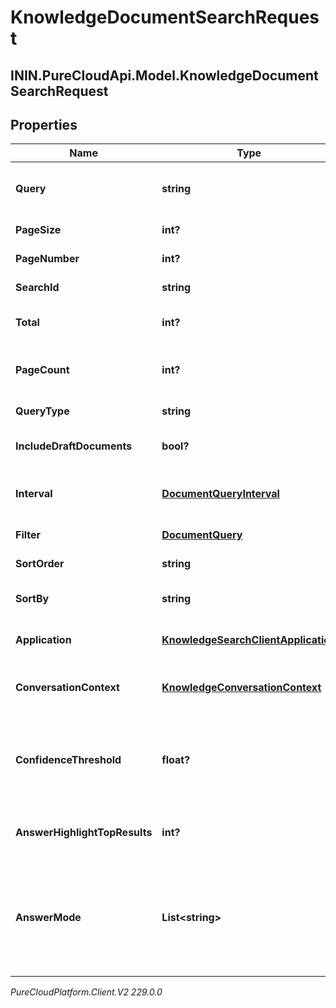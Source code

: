 # KnowledgeDocumentSearchRequest

## ININ.PureCloudApi.Model.KnowledgeDocumentSearchRequest

## Properties

|Name | Type | Description | Notes|
|------------ | ------------- | ------------- | -------------|
| **Query** | **string** | Query to search content in the knowledge base. Maximum of 30 records per query can be fetched. | |
| **PageSize** | **int?** | Page size of the returned results. | [optional] |
| **PageNumber** | **int?** | Page number of the returned results. | [optional] |
| **SearchId** | **string** | The globally unique identifier for the search. | [optional] |
| **Total** | **int?** | The total number of documents matching the query. | [optional] |
| **PageCount** | **int?** | Number of pages returned in the result calculated according to the pageSize and the total | [optional] |
| **QueryType** | **string** | The type of the query that initiates the search. | [optional] |
| **IncludeDraftDocuments** | **bool?** | Indicates whether the search results would also include draft documents. | [optional] |
| **Interval** | [**DocumentQueryInterval**](DocumentQueryInterval) | Retrieves the documents created/modified/published in specified date and time range. | [optional] |
| **Filter** | [**DocumentQuery**](DocumentQuery) | Filter for the document search. | [optional] |
| **SortOrder** | **string** | The sort order for search results. | [optional] |
| **SortBy** | **string** | The field in the documents that you want to sort the search results by. | [optional] |
| **Application** | [**KnowledgeSearchClientApplication**](KnowledgeSearchClientApplication) | The client application details from which search request was sent. | [optional] |
| **ConversationContext** | [**KnowledgeConversationContext**](KnowledgeConversationContext) | Conversation context information if the search is initiated in the context of a conversation. | [optional] |
| **ConfidenceThreshold** | **float?** | The confidence threshold for the search results. If applied, the returned results will have an equal or higher confidence than the threshold. The value should be between 0 to 1. | [optional] |
| **AnswerHighlightTopResults** | **int?** | The number of articles to be sent for answer-highlighting. Can range from 1-5. | [optional] |
| **AnswerMode** | **List&lt;string&gt;** | Allows extracted answers from an article (AnswerHighlight) and/or AI-generated answers (AnswerGeneration). Default mode: AnswerHighlight. Use this property with answerHighlightTopResults. | [optional] |



_PureCloudPlatform.Client.V2 229.0.0_
